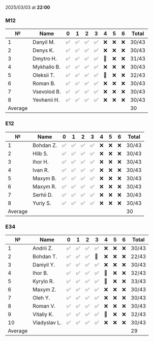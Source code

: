 2025/03/03 at **22:00**
### M12
|№|Name|0|1|2|3|4|5|6|Total|
|-----|-----|-----|-----|-----|-----|-----|-----|-----|-----|
|1|Danyil M.|✅|✅|✅|✅|❌|❌|❌|30/43|
|2|Denys K.|✅|✅|✅|✅|❌|❌|❌|30/43|
|3|Dmytro H.|✅|✅|✅|✅|🔄|❌|❌|31/43|
|4|Mykhailo B.|✅|✅|✅|✅|❌|❌|❌|30/43|
|5|Oleksii T.|✅|✅|✅|✅|🔄|❌|❌|32/43|
|6|Roman B.|✅|✅|✅|✅|❌|❌|❌|30/43|
|7|Vsevolod B.|✅|✅|✅|✅|❌|❌|❌|30/43|
|8|Yevhenii H.|✅|✅|✅|✅|❌|❌|❌|30/43|
|Average|||||||||30|
### E12
|№|Name|0|1|2|3|4|5|6|Total|
|-----|-----|-----|-----|-----|-----|-----|-----|-----|-----|
|1|Bohdan Z.|✅|✅|✅|✅|❌|❌|❌|30/43|
|2|Hlib S.|✅|✅|✅|✅|❌|❌|❌|30/43|
|3|Ihor H.|✅|✅|✅|✅|❌|❌|❌|30/43|
|4|Ivan R.|✅|✅|✅|✅|❌|❌|❌|30/43|
|5|Maxym B.|✅|✅|✅|✅|❌|❌|❌|30/43|
|6|Maxym R.|✅|✅|✅|✅|❌|❌|❌|30/43|
|7|Serhii D.|✅|✅|✅|✅|❌|❌|❌|30/43|
|8|Yuriy S.|✅|✅|✅|✅|❌|❌|❌|30/43|
|Average|||||||||30|
### E34
|№|Name|0|1|2|3|4|5|6|Total|
|-----|-----|-----|-----|-----|-----|-----|-----|-----|-----|
|1|Andrii Z.|✅|✅|✅|✅|❌|❌|❌|30/43|
|2|Bohdan T.|✅|✅|✅|🔄|❌|❌|❌|22/43|
|3|Daniyil Y.|✅|✅|✅|✅|❌|❌|❌|30/43|
|4|Ihor B.|✅|✅|✅|✅|🔄|❌|❌|32/43|
|5|Kyrylo R.|✅|✅|✅|✅|🔄|❌|❌|33/43|
|6|Maxym Z.|✅|✅|✅|✅|❌|❌|❌|30/43|
|7|Oleh Y.|✅|✅|✅|✅|❌|❌|❌|30/43|
|8|Roman V.|✅|✅|✅|✅|❌|❌|❌|30/43|
|9|Vitaliy K.|✅|✅|✅|✅|🔄|❌|❌|32/43|
|10|Vladyslav L.|✅|✅|✅|✅|❌|❌|❌|30/43|
|Average|||||||||29|
